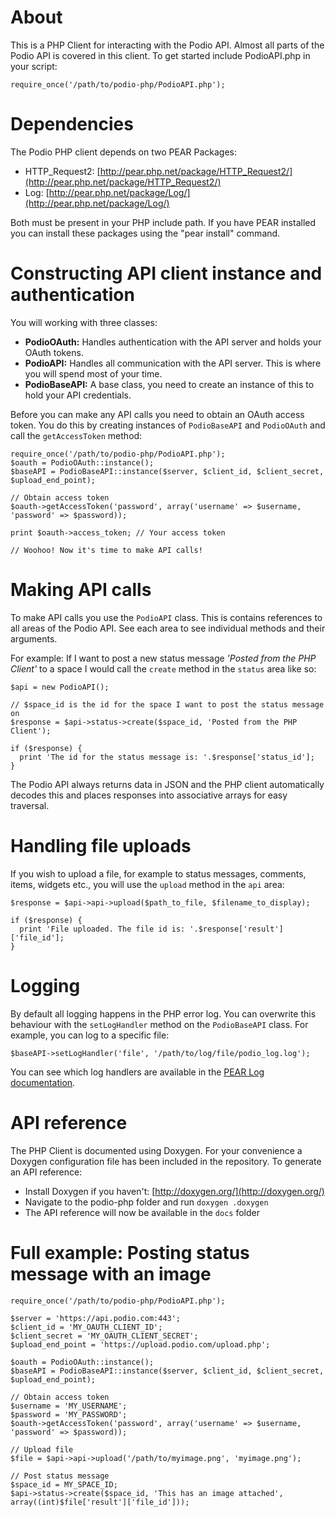 # About
This is a PHP Client for interacting with the Podio API. Almost all parts of the Podio API is covered in this client. To get started include PodioAPI.php in your script:

    require_once('/path/to/podio-php/PodioAPI.php');

# Dependencies
The Podio PHP client depends on two PEAR Packages:

* HTTP\_Request2: [http://pear.php.net/package/HTTP_Request2/](http://pear.php.net/package/HTTP_Request2/)
* Log: [http://pear.php.net/package/Log/](http://pear.php.net/package/Log/)

Both must be present in your PHP include path. If you have PEAR installed you can install these packages using the "pear install" command.

# Constructing API client instance and authentication
You will working with three classes:

* **PodioOAuth:** Handles authentication with the API server and holds your OAuth tokens.
* **PodioAPI:** Handles all communication with the API server. This is where you will spend most of your time.
* **PodioBaseAPI:** A base class, you need to create an instance of this to hold your API credentials.

Before you can make any API calls you need to obtain an OAuth access token. You do this by creating instances of `PodioBaseAPI` and `PodioOAuth` and call the `getAccessToken` method:

    require_once('/path/to/podio-php/PodioAPI.php');
    $oauth = PodioOAuth::instance();
    $baseAPI = PodioBaseAPI::instance($server, $client_id, $client_secret, $upload_end_point);
    
    // Obtain access token
    $oauth->getAccessToken('password', array('username' => $username, 'password' => $password));
    
    print $oauth->access_token; // Your access token
    
    // Woohoo! Now it's time to make API calls!

# Making API calls
To make API calls you use the `PodioAPI` class. This is contains references to all areas of the Podio API. See each area to see individual methods and their arguments.

For example: If I want to post a new status message _'Posted from the PHP Client'_ to a space I would call the `create` method in the `status` area like so:

    $api = new PodioAPI();
    
    // $space_id is the id for the space I want to post the status message on
    $response = $api->status->create($space_id, 'Posted from the PHP Client');
    
    if ($response) {
      print 'The id for the status message is: '.$response['status_id'];
    }

The Podio API always returns data in JSON and the PHP client automatically decodes this and places responses into associative arrays for easy traversal.

# Handling file uploads
If you wish to upload a file, for example to status messages, comments, items, widgets etc., you will use the `upload` method in the `api` area:

    $response = $api->api->upload($path_to_file, $filename_to_display);
    
    if ($response) {
      print 'File uploaded. The file id is: '.$response['result']['file_id'];
    }

# Logging
By default all logging happens in the PHP error log. You can overwrite this behaviour with the `setLogHandler` method on the `PodioBaseAPI` class. For example, you can log to a specific file:

    $baseAPI->setLogHandler('file', '/path/to/log/file/podio_log.log');

You can see which log handlers are available in the [PEAR Log documentation](http://www.indelible.org/php/Log/guide.html).

# API reference
The PHP Client is documented using Doxygen. For your convenience a Doxygen configuration file has been included in the repository. To generate an API reference:

* Install Doxygen if you haven't: [http://doxygen.org/](http://doxygen.org/)
* Navigate to the podio-php folder and run `doxygen .doxygen`
* The API reference will now be available in the `docs` folder

# Full example: Posting status message with an image
    require_once('/path/to/podio-php/PodioAPI.php');
    
    $server = 'https://api.podio.com:443';
    $client_id = 'MY_OAUTH_CLIENT_ID';
    $client_secret = 'MY_OAUTH_CLIENT_SECRET';
    $upload_end_point = 'https://upload.podio.com/upload.php';

    $oauth = PodioOAuth::instance();
    $baseAPI = PodioBaseAPI::instance($server, $client_id, $client_secret, $upload_end_point);
    
    // Obtain access token
    $username = 'MY_USERNAME';
    $password = 'MY_PASSWORD';
    $oauth->getAccessToken('password', array('username' => $username, 'password' => $password));
    
    // Upload file
    $file = $api->api->upload('/path/to/myimage.png', 'myimage.png');
    
    // Post status message
    $space_id = MY_SPACE_ID;
    $api->status->create($space_id, 'This has an image attached', array((int)$file['result']['file_id']));

